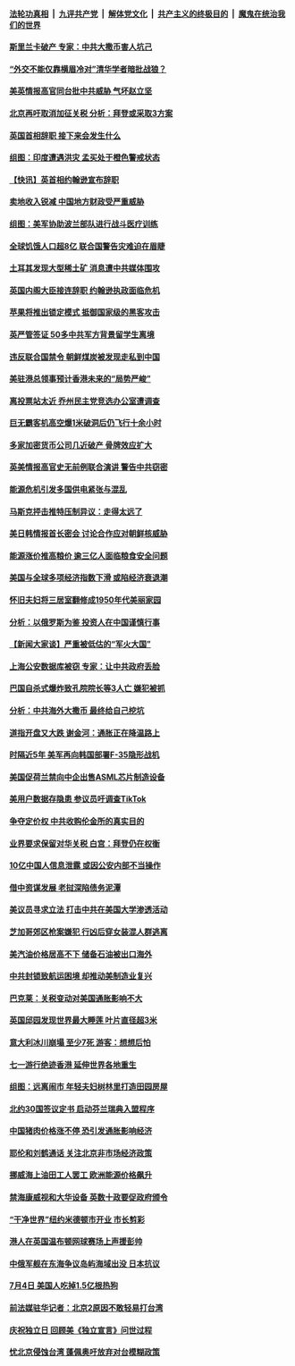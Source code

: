 ####  [法轮功真相](../../../../basic/blob/master/README.md?t=07081002) &nbsp;|&nbsp; [九评共产党](../../../../9ping.md/blob/master/README.md?t=07081002) &nbsp;|&nbsp; [解体党文化](../../../../jtdwh.md/blob/master/README.md?t=07081002)  &nbsp;|&nbsp; [共产主义的终极目的](../../../../gczydzjmd.md/blob/master/README.md?t=07081002) &nbsp;|&nbsp; [魔鬼在统治我们的世界](../../../../mgztzwmdsj.md/blob/master/README.md?t=07081002) 

#### [斯里兰卡破产 专家：中共大撒币害人坑己](../pages/nsc418/n13775779.md?t=07081002) 

#### [“外交不能仅靠横眉冷对”清华学者暗批战狼？](../pages/nsc418/n13775921.md?t=07081002) 

#### [美英情报高官同台批中共威胁 气坏赵立坚](../pages/nsc418/n13775893.md?t=07081002) 

#### [北京再吁取消加征关税 分析：拜登或采取3方案](../pages/nsc418/n13775620.md?t=07081002) 

#### [英国首相辞职 接下来会发生什么](../pages/nsc418/n13775710.md?t=07081002) 

#### [组图：印度遭遇洪灾 孟买处于橙色警戒状态](../pages/nsc418/n13775619.md?t=07081002) 

#### [【快讯】英首相约翰逊宣布辞职](../pages/nsc418/n13775622.md?t=07081002) 

#### [卖地收入锐减 中国地方财政受严重威胁](../pages/nsc418/n13775526.md?t=07081002) 

#### [组图：美军协助波兰部队进行战斗医疗训练](../pages/nsc418/n13774740.md?t=07081002) 

#### [全球饥饿人口超8亿 联合国警告灾难迫在眉睫](../pages/nsc418/n13775400.md?t=07081002) 

#### [土耳其发现大型稀土矿 消息遭中共媒体围攻](../pages/nsc418/n13775425.md?t=07081002) 

#### [英国内阁大臣接连辞职 约翰逊执政面临危机](../pages/nsc418/n13775193.md?t=07081002) 

#### [苹果将推出锁定模式 抵御国家级的黑客攻击](../pages/nsc418/n13775307.md?t=07081002) 

#### [英严管签证 50多中共军方背景留学生离境](../pages/nsc418/n13775291.md?t=07081002) 

#### [违反联合国禁令 朝鲜煤炭被发现走私到中国](../pages/nsc418/n13775248.md?t=07081002) 

#### [美驻港总领事预计香港未来的“局势严峻”](../pages/nsc418/n13775161.md?t=07081002) 

#### [离投票站太近 乔州民主党竞选办公室遭调查](../pages/nsc418/n13775068.md?t=07081002) 

#### [巨无霸客机高空爆1米破洞后仍飞行十余小时](../pages/nsc418/n13775155.md?t=07081002) 

#### [多家加密货币公司几近破产 骨牌效应扩大](../pages/nsc418/n13775137.md?t=07081002) 

#### [英美情报高官史无前例联合演讲 警告中共窃密](../pages/nsc418/n13775046.md?t=07081002) 

#### [能源危机引发多国供电紧张与混乱](../pages/nsc418/n13774951.md?t=07081002) 

#### [马斯克抨击推特压制异议：走得太远了](../pages/nsc418/n13774952.md?t=07081002) 

#### [美日韩情报首长密会 讨论合作应对朝鲜核威胁](../pages/nsc418/n13774996.md?t=07081002) 

#### [能源涨价推高粮价 逾三亿人面临粮食安全问题](../pages/nsc418/n13774860.md?t=07081002) 

#### [美国与全球多项经济指数下滑 或陷经济衰退潮](../pages/nsc418/n13774972.md?t=07081002) 

#### [怀旧夫妇将三居室翻修成1950年代美丽家园](../pages/nsc418/n13774893.md?t=07081002) 

#### [分析：以俄罗斯为鉴 投资人在中国谨慎行事](../pages/nsc418/n13774847.md?t=07081002) 

#### [【新闻大家谈】严重被低估的“军火大国”](../pages/nsc418/n13774488.md?t=07081002) 

#### [上海公安数据库被窃 专家：让中共政府丢脸](../pages/nsc418/n13774436.md?t=07081002) 

#### [巴国自杀式爆炸致孔院院长等3人亡 嫌犯被抓](../pages/nsc418/n13774890.md?t=07081002) 

#### [分析：中共海外大撒币 最终给自己挖坑](../pages/nsc418/n13774335.md?t=07081002) 

#### [道指开盘又大跌 谢金河：通胀正在降温路上](../pages/nsc418/n13774818.md?t=07081002) 

#### [时隔近5年 美军再向韩国部署F-35隐形战机](../pages/nsc418/n13774830.md?t=07081002) 

#### [美国促荷兰禁向中企出售ASML芯片制造设备](../pages/nsc418/n13774751.md?t=07081002) 

#### [美用户数据存隐患 参议员吁调查TikTok](../pages/nsc418/n13774633.md?t=07081002) 

#### [争夺定价权 中共收购伦金所的真实目的](../pages/nsc418/n13774609.md?t=07081002) 

#### [业界要求保留对华关税 白宫：拜登仍在权衡](../pages/nsc418/n13774479.md?t=07081002) 

#### [10亿中国人信息泄露 或因公安内部不当操作](../pages/nsc418/n13774417.md?t=07081002) 

#### [借中资谋发展 老挝深陷债务泥潭](../pages/nsc418/n13774386.md?t=07081002) 

#### [美议员寻求立法 打击中共在美国大学渗透活动](../pages/nsc418/n13774298.md?t=07081002) 

#### [芝加哥郊区枪案嫌犯 行凶后穿女装混人群逃离](../pages/nsc418/n13774288.md?t=07081002) 

#### [美汽油价格居高不下 储备石油被出口海外](../pages/nsc418/n13774296.md?t=07081002) 

#### [中共封锁致航运困境 却推动美制造业复兴](../pages/nsc418/n13774161.md?t=07081002) 

#### [巴克莱：关税变动对美国通胀影响不大](../pages/nsc418/n13774227.md?t=07081002) 

#### [英国邱园发现世界最大睡莲 叶片直径超3米](../pages/nsc418/n13773888.md?t=07081002) 

#### [意大利冰川崩塌 至少7死 游客：想想后怕](../pages/nsc418/n13774171.md?t=07081002) 

#### [七一游行绝迹香港 延伸世界各地重生](../pages/nsc418/n13774178.md?t=07081002) 

#### [组图：远离闹市 年轻夫妇树林里打造田园房屋](../pages/nsc418/n13773843.md?t=07081002) 

#### [北约30国签议定书 启动芬兰瑞典入盟程序](../pages/nsc418/n13774090.md?t=07081002) 

#### [中国猪肉价格涨不停 恐引发通胀影响经济](../pages/nsc418/n13773973.md?t=07081002) 

#### [耶伦和刘鹤通话 关注北京非市场经济政策](../pages/nsc418/n13773808.md?t=07081002) 

#### [挪威海上油田工人罢工 欧洲能源价格飙升](../pages/nsc418/n13773689.md?t=07081002) 

#### [禁海康威视和大华设备 英数十政要促政府颁令](../pages/nsc418/n13773576.md?t=07081002) 

#### [“干净世界”纽约米德顿市开业 市长剪彩](../pages/nsc418/n13773472.md?t=07081002) 

#### [港人在英国温布顿网球赛场上声援彭帅](../pages/nsc418/n13773573.md?t=07081002) 

#### [中俄军舰在东海争议岛屿海域出没 日本抗议](../pages/nsc418/n13773487.md?t=07081002) 

#### [7月4日 美国人吃掉1.5亿根热狗](../pages/nsc418/n13773476.md?t=07081002) 

#### [前法媒驻华记者：北京2原因不敢轻易打台湾](../pages/nsc418/n13773536.md?t=07081002) 

#### [庆祝独立日 回顾美《独立宣言》问世过程](../pages/nsc418/n13772894.md?t=07081002) 

#### [忧北京侵蚀台湾 蓬佩奥吁放弃对台模糊政策](../pages/nsc418/n13773463.md?t=07081002) 

